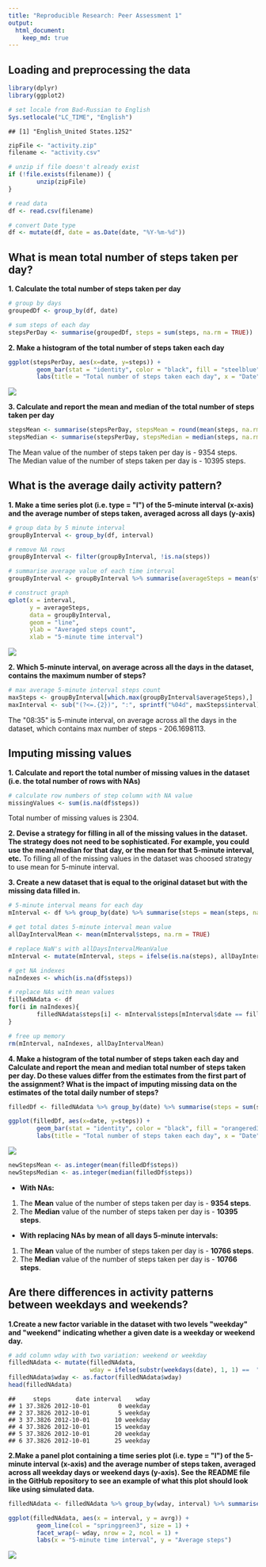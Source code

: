 ```yaml
---
title: "Reproducible Research: Peer Assessment 1"
output: 
  html_document:
    keep_md: true
---
```





## Loading and preprocessing the data

```r
library(dplyr)
library(ggplot2)

# set locale from Bad-Russian to English
Sys.setlocale("LC_TIME", "English")
```

```
## [1] "English_United States.1252"
```

```r
zipFile <- "activity.zip"
filename <- "activity.csv"

# unzip if file doesn't already exist
if (!file.exists(filename)) {
        unzip(zipFile)
}

# read data
df <- read.csv(filename)

# convert Date type
df <- mutate(df, date = as.Date(date, "%Y-%m-%d"))
```


## What is mean total number of steps taken per day?
**1. Calculate the total number of steps taken per day**

```r
# group by days
groupedDf <- group_by(df, date)

# sum steps of each day
stepsPerDay <- summarise(groupedDf, steps = sum(steps, na.rm = TRUE))
```
**2. Make a histogram of the total number of steps taken each day**

```r
ggplot(stepsPerDay, aes(x=date, y=steps)) + 
        geom_bar(stat = "identity", color = "black", fill = "steelblue") + 
        labs(title = "Total number of steps taken each day", x = "Date", y = "Total step counts")
```

![  ](figure/figure2-1.png)

**3. Calculate and report the mean and median of the total number of steps taken per day**

```r
stepsMean <- summarise(stepsPerDay, stepsMean = round(mean(steps, na.rm = TRUE), 0))
stepsMedian <- summarise(stepsPerDay, stepsMedian = median(steps, na.rm = TRUE))
```
The Mean value of the number of steps taken per day is - 9354 steps.  
The Median value of the number of steps taken per day is - 10395 steps.



## What is the average daily activity pattern?
**1. Make a time series plot (i.e. type = "l") of the 5-minute interval (x-axis) and the average number of steps taken, averaged across all days (y-axis)**


```r
# group data by 5 minute interval
groupByInterval <- group_by(df, interval)

# remove NA rows
groupByInterval <- filter(groupByInterval, !is.na(steps))

# summarise average value of each time interval
groupByInterval <- groupByInterval %>% summarise(averageSteps = mean(steps))
```

```r
# construct graph
qplot(x = interval, 
      y = averageSteps, 
      data = groupByInterval,
      geom = "line",
      ylab = "Averaged steps count", 
      xlab = "5-minute time interval")
```

![  ](figure/figure-1.png)

**2. Which 5-minute interval, on average across all the days in the dataset, contains the maximum number of steps?**

```r
# max average 5-minute interval steps count
maxSteps <- groupByInterval[which.max(groupByInterval$averageSteps),]
maxInterval <- sub("(?<=.{2})", ":", sprintf("%04d", maxSteps$interval), perl = TRUE)
```
The "08:35" is 5-minute interval, on average across all the days in the dataset, which contains max number of steps - 206.1698113.


## Imputing missing values

**1. Calculate and report the total number of missing values in the dataset (i.e. the total number of rows with NAs)**

```r
# calculate row numbers of step column with NA value
missingValues <- sum(is.na(df$steps))
```
Total number of missing values is 2304.

**2. Devise a strategy for filling in all of the missing values in the dataset. The strategy does not need to be sophisticated. For example, you could use the mean/median for that day, or the mean for that 5-minute interval, etc.**
To filling all of the missing values in the dataset was choosed  strategy to use mean for 5-minute interval. 


**3. Create a new dataset that is equal to the original dataset but with the missing data filled in.**

```r
# 5-minute interval means for each day
mInterval <- df %>% group_by(date) %>% summarise(steps = mean(steps, na.rm = TRUE))

# get total dates 5-minute interval mean value
allDayIntervalMean <- mean(mInterval$steps, na.rm = TRUE)

# replace NaN's with allDaysIntervalMeanValue
mInterval <- mutate(mInterval, steps = ifelse(is.na(steps), allDayIntervalMean, steps))

# get NA indexes
naIndexes <- which(is.na(df$steps))

# replace NAs with mean values
filledNAdata <- df
for(i in naIndexes){
        filledNAdata$steps[i] <- mInterval$steps[mInterval$date == filledNAdata$date[i]]
}

# free up memory
rm(mInterval, naIndexes, allDayIntervalMean)
```

**4. Make a histogram of the total number of steps taken each day and Calculate and report the mean and median total number of steps taken per day. Do these values differ from the estimates from the first part of the assignment? What is the impact of imputing missing data on the estimates of the total daily number of steps?**


```r
filledDf <- filledNAdata %>% group_by(date) %>% summarise(steps = sum(steps))
```


```r
ggplot(filledDf, aes(x=date, y=steps)) + 
        geom_bar(stat = "identity", color = "black", fill = "orangered3") + 
        labs(title = "Total number of steps taken each day", x = "Date", y = "Total step counts")
```

![  ](figure/figure3-1.png)


```r
newStepsMean <- as.integer(mean(filledDf$steps))
newStepsMedian <- as.integer(median(filledDf$steps))
```
* **With NAs:**  
1. The **Mean** value of the number of steps taken per day is - **9354 steps**.  
2. The **Median** value of the number of steps taken per day is - **10395 steps**.

* **With replacing NAs by mean of all days 5-minute intervals:**  
1. The **Mean** value of the number of steps taken per day is - **10766 steps**.  
2. The **Median** value of the number of steps taken per day is - **10766 steps**.

## Are there differences in activity patterns between weekdays and weekends?

**1.Create a new factor variable in the dataset with two levels "weekday" and "weekend" indicating whether a given date is a weekday or weekend day.** 


```r
# add column wday with two variation: weekend or weekday
filledNAdata <- mutate(filledNAdata,
                       wday = ifelse(substr(weekdays(date), 1, 1) ==  "S", "weekend", "weekday"))
filledNAdata$wday <- as.factor(filledNAdata$wday)
head(filledNAdata)
```

```
##     steps       date interval    wday
## 1 37.3826 2012-10-01        0 weekday
## 2 37.3826 2012-10-01        5 weekday
## 3 37.3826 2012-10-01       10 weekday
## 4 37.3826 2012-10-01       15 weekday
## 5 37.3826 2012-10-01       20 weekday
## 6 37.3826 2012-10-01       25 weekday
```

**2.Make a panel plot containing a time series plot (i.e. type = "l") of the 5-minute interval (x-axis) and the average number of steps taken, averaged across all weekday days or weekend days (y-axis). See the README file in the GitHub repository to see an example of what this plot should look like using simulated data.**


```r
filledNAdata <- filledNAdata %>% group_by(wday, interval) %>% summarise(avrg = mean(steps))
```

```r
ggplot(filledNAdata, aes(x = interval, y = avrg)) +
        geom_line(col = "springgreen3", size = 1) +
        facet_wrap(~ wday, nrow = 2, ncol = 1) + 
        labs(x = "5-minute time interval", y = "Average steps")
```

![  ](figure/figure4-1.png)

